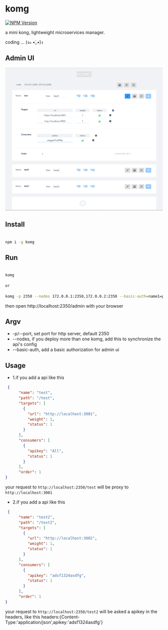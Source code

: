 # komg

[![NPM Version][npm-image]][npm-url]

a mini kong, lightweight microservices manager.

coding ... (ง๑ •̀_•́)ง


## Admin UI

![admin](ui.png)

## Install

```bash

npm i -g komg

```

## Run

```bash

komg

or

komg -p 2350 --nodes 172.0.0.1:2350,172.0.0.2:2350 --basic-auth=name1=pass1

```

then open http://localhost:2350/admin with your browser



## Argv

 - -p/--port, set port for http server, default 2350
 - --nodes, if you deploy more than one komg, add this to synchronize the api's config
 - --basic-auth, add a basic authorization for admin ui
 
 
 ## Usage
 
 - 1.if you add a api like this
 
 ```json
  {
       "name": "test",
       "path": "/test",
       "targets": [
         {
           "url": "http://localhost:3001",
           "weight": 1,
           "status": 1
         }
       ],
       "consumers": [
         {
           "apikey": "All",
           "status": 1
         }
       ],
       "order": 1
}
 ``` 

your request to `http://localhost:2350/test` will be proxy to `http://localhost:3001`

 - 2.if you add a api like this
 
 ```json
  {
       "name": "test2",
       "path": "/test2",
       "targets": [
         {
           "url": "http://localhost:3002",
           "weight": 1,
           "status": 1
         }
       ],
       "consumers": [
         {
           "apikey": "adsf1324asdfg",
           "status": 1
         }
       ],
       "order": 1
}
 ``` 
your request to `http://localhost:2350/test2` will be asked a apikey in the headers, like this headers:{Content-Type:'application/json',apikey:'adsf1324asdfg'}


[npm-image]: https://img.shields.io/npm/v/komg.svg
[npm-url]: https://www.npmjs.com/package/komg